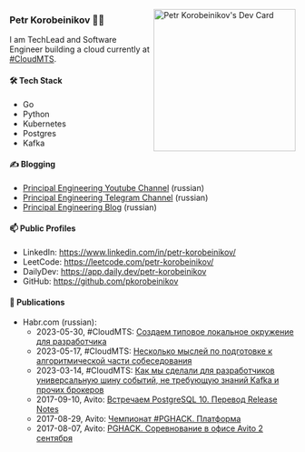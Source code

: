<a href="https://app.daily.dev/petr-korobeinikov"><img align="right" src="https://github.com/pkorobeinikov/pkorobeinikov/blob/main/devcard.svg" width="250" alt="Petr Korobeinikov's Dev Card"/></a>

### Petr Korobeinikov 👨‍💻

I am TechLead and Software Engineer building a cloud currently at [#CloudMTS](https://cloud.mts.ru/).

#### 🛠 Tech Stack

- Go
- Python
- Kubernetes
- Postgres
- Kafka

#### ✍️ Blogging

- [Principal Engineering Youtube Channel](https://www.youtube.com/@principal-engineering) (russian)
- [Principal Engineering Telegram Channel](https://t.me/principalengineering) (russian)
- [Principal Engineering Blog](https://principal-engineering.ru/) (russian)

#### 📫 Public Profiles

- LinkedIn: https://www.linkedin.com/in/petr-korobeinikov/
- LeetCode: https://leetcode.com/petr-korobeinikov/
- DailyDev: https://app.daily.dev/petr-korobeinikov
- GitHub: https://github.com/pkorobeinikov

#### 📝 Publications

- Habr.com (russian):
  - 2023-05-30, #CloudMTS: [Создаем типовое локальное окружение для разработчика](https://habr.com/ru/companies/cloud_mts/articles/735350/)
  - 2023-05-17, #CloudMTS: [Несколько мыслей по подготовке к алгоритмической части собеседования](https://habr.com/ru/companies/cloud_mts/articles/735348/)
  - 2023-03-14, #CloudMTS: [Как мы сделали для разработчиков универсальную шину событий, не требующую знаний Kafka и прочих брокеров](https://habr.com/ru/companies/cloud_mts/articles/721964/)
  - 2017-09-10, Avito: [Встречаем PostgreSQL 10. Перевод Release Notes](https://habr.com/ru/companies/avito/articles/339520/)
  - 2017-08-29, Avito: [Чемпионат #PGHACK. Платформа](https://habr.com/ru/companies/avito/articles/336246/)
  - 2017-08-07, Avito: [PGHACK. Соревнование в офисе Avito 2 сентября](https://habr.com/ru/companies/avito/articles/334886/)
